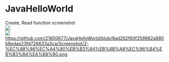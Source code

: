 # JavaHelloWorld
Create, Read function screenshot    
<img src="https://user-images.githubusercontent.com/100391405/188837098-aab59a95-e244-4191-8ca2-c63f408f8c76.png">   
<img src="https://user-images.githubusercontent.com/100391405/188837104-72413be9-5b09-447d-991d-54872d2661e3.png">
https://github.com/21800677/JavaHelloWorld/blob/8ad262f60f259862a880b8edae23fd726633a3ca/Screenshot/2-%EC%88%98%EC%A4%80%EB%B3%84%EB%8B%A8%EC%96%B4%EB%B3%B4%EA%B8%B0.png
